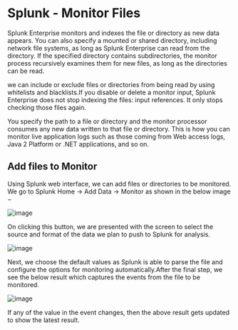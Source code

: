 <h1>Splunk - Monitor Files</h1>
Splunk Enterprise monitors and indexes the file or directory as new data appears. You can also specify a mounted or shared directory, including network file systems, as long as 
Splunk Enterprise can read from the directory. If the specified directory contains subdirectories, the monitor process recursively examines them for new files, as long as the
directories can be read.

we can include or exclude files or directories from being read by using whitelists and blacklists.If you disable or delete a monitor input, Splunk Enterprise does not stop indexing
the files: input references. It only stops checking those files again.

You specify the path to a file or directory and the monitor processor consumes any new data written to that file or directory. This is how you can monitor live application logs
such as those coming from Web access logs, Java 2 Platform or .NET applications, and so on.

<h2>Add files to Monitor</h2>
Using Splunk web interface, we can add files or directories to be monitored. We go to Splunk Home → Add Data → Monitor as shown in the below image −

![image](https://github.com/hiyasharma/Team-Detect-vulnerabilities/assets/100219040/09a8652a-e102-4be0-afd1-d77579f4239e)

On clicking this button, we are presented with the screen to select the source and format of the data we plan to push to Splunk for analysis.

![image](https://github.com/hiyasharma/Team-Detect-vulnerabilities/assets/100219040/cef87a5f-4c0d-4560-982e-3a62b05db928)

Next, we choose the default values as Splunk is able to parse the file and configure the options for monitoring automatically.After the final step, we see the below result which
captures the events from the file to be monitored.

![image](https://github.com/hiyasharma/Team-Detect-vulnerabilities/assets/100219040/d99b71fb-5ac5-4aef-9c70-0ef0f1da4584)

If any of the value in the event changes, then the above result gets updated to show the latest result.

